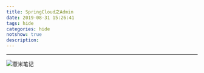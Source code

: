 ```yaml
---
title: SpringCloud之Admin
date: 2019-08-31 15:26:41
tags: hide
categories: hide
notshow: true
description:
---
```



---

![薏米笔记](https://image.eelve.com/eblog/eblog-b269767ff45b4e01a1c380e38898c1c0.png)
